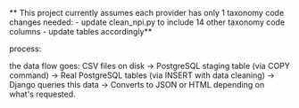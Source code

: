 ** This project currently assumes each provider has only 1 taxonomy code
changes needed: - update clean_npi.py to include 14 other taxonomy code columns 
                 - update tables accordingly**

process:

the data flow goes: CSV files on disk → PostgreSQL staging table (via COPY command) → Real PostgreSQL tables (via INSERT with data cleaning) → Django queries this data → Converts to JSON or HTML depending on what's requested.

